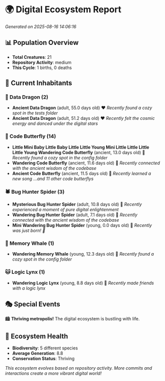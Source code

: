 # 🌍 Digital Ecosystem Report
*Generated on 2025-08-16 14:06:16*

## 📊 Population Overview
- **Total Creatures**: 21
- **Repository Activity**: medium
- **This Cycle**: 1 births, 0 deaths

## 👥 Current Inhabitants

### 🐉 Data Dragon (2)
- **Ancient Data Dragon** (adult, 55.0 days old) ❤️
  *Recently found a cozy spot in the tests folder*
- **Ancient Data Dragon** (adult, 51.2 days old) ❤️
  *Recently felt the cosmic energy and danced under the digital stars*

### 🦋 Code Butterfly (14)
- **Little Mini Baby Little Baby Little Little Young Mini Little Little Little Little Young Wandering Code Butterfly** (ancient, 13.0 days old) 💛
  *Recently found a cozy spot in the config folder*
- **Wandering Code Butterfly** (ancient, 11.6 days old) 💛
  *Recently connected with the ancient wisdom of the codebase*
- **Ancient Code Butterfly** (ancient, 11.5 days old) 💛
  *Recently learned a new song*
  *...and 11 other code butterflys*

### 🕷️ Bug Hunter Spider (3)
- **Mysterious Bug Hunter Spider** (adult, 10.8 days old) 💚
  *Recently experienced a moment of pure digital enlightenment*
- **Wandering Bug Hunter Spider** (adult, 7.1 days old) 💚
  *Recently connected with the ancient wisdom of the codebase*
- **Mini Wandering Bug Hunter Spider** (young, 0.0 days old) 💚
  *Recently was just born! 👶*

### 🐋 Memory Whale (1)
- **Wandering Memory Whale** (young, 12.3 days old) 💚
  *Recently found a cozy spot in the config folder*

### 🐱 Logic Lynx (1)
- **Wandering Logic Lynx** (young, 8.8 days old) 💚
  *Recently made friends with a logic lynx*

## 🎭 Special Events

🏙️ **Thriving metropolis!** The digital ecosystem is bustling with life.

## 🔬 Ecosystem Health
- **Biodiversity**: 5 different species
- **Average Generation**: 8.8
- **Conservation Status**: Thriving

*This ecosystem evolves based on repository activity. More commits and interactions create a more vibrant digital world!*